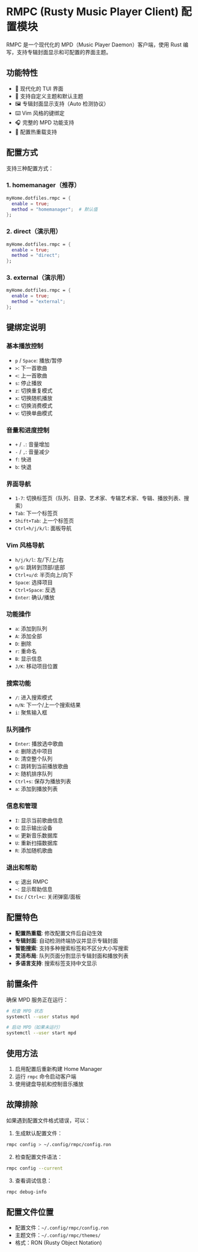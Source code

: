 # RMPC (Rusty Music Player Client) 配置模块

RMPC 是一个现代化的 MPD（Music Player Daemon）客户端，使用 Rust 编写，支持专辑封面显示和可配置的界面主题。

## 功能特性

- 🎵 现代化的 TUI 界面
- 🎨 支持自定义主题和默认主题
- 🖼️ 专辑封面显示支持（Auto 检测协议）
- ⌨️ Vim 风格的键绑定
- 🎧 完整的 MPD 功能支持
- 🔧 配置热重载支持

## 配置方式

支持三种配置方式：

### 1. homemanager（推荐）
```nix
myHome.dotfiles.rmpc = {
  enable = true;
  method = "homemanager";  # 默认值
};
```

### 2. direct（演示用）
```nix
myHome.dotfiles.rmpc = {
  enable = true;
  method = "direct";
};
```

### 3. external（演示用）
```nix
myHome.dotfiles.rmpc = {
  enable = true;
  method = "external";
};
```

## 键绑定说明

### 基本播放控制
- `p` / `Space`: 播放/暂停
- `>`: 下一首歌曲
- `<`: 上一首歌曲
- `s`: 停止播放
- `z`: 切换重复模式
- `x`: 切换随机播放
- `c`: 切换消费模式
- `v`: 切换单曲模式

### 音量和进度控制
- `+` / `.`: 音量增加
- `-` / `,`: 音量减少
- `f`: 快进
- `b`: 快退

### 界面导航
- `1-7`: 切换标签页（队列、目录、艺术家、专辑艺术家、专辑、播放列表、搜索）
- `Tab`: 下一个标签页
- `Shift+Tab`: 上一个标签页
- `Ctrl+h/j/k/l`: 面板导航

### Vim 风格导航
- `h/j/k/l`: 左/下/上/右
- `g/G`: 跳转到顶部/底部
- `Ctrl+u/d`: 半页向上/向下
- `Space`: 选择项目
- `Ctrl+Space`: 反选
- `Enter`: 确认/播放

### 功能操作
- `a`: 添加到队列
- `A`: 添加全部
- `D`: 删除
- `r`: 重命名
- `B`: 显示信息
- `J/K`: 移动项目位置

### 搜索功能
- `/`: 进入搜索模式
- `n/N`: 下一个/上一个搜索结果
- `i`: 聚焦输入框

### 队列操作
- `Enter`: 播放选中歌曲
- `d`: 删除选中项目
- `D`: 清空整个队列
- `C`: 跳转到当前播放歌曲
- `X`: 随机排序队列
- `Ctrl+s`: 保存为播放列表
- `a`: 添加到播放列表

### 信息和管理
- `I`: 显示当前歌曲信息
- `O`: 显示输出设备
- `u`: 更新音乐数据库
- `U`: 重新扫描数据库
- `R`: 添加随机歌曲

### 退出和帮助
- `q`: 退出 RMPC
- `~`: 显示帮助信息
- `Esc` / `Ctrl+c`: 关闭弹窗/面板

## 配置特色

- **配置热重载**: 修改配置文件后自动生效
- **专辑封面**: 自动检测终端协议并显示专辑封面
- **智能搜索**: 支持多种搜索标签和不区分大小写搜索
- **灵活布局**: 队列页面分割显示专辑封面和播放列表
- **多语言支持**: 搜索标签支持中文显示

## 前置条件

确保 MPD 服务正在运行：
```bash
# 检查 MPD 状态
systemctl --user status mpd

# 启动 MPD（如果未运行）
systemctl --user start mpd
```

## 使用方法

1. 启用配置后重新构建 Home Manager
2. 运行 `rmpc` 命令启动客户端
3. 使用键盘导航和控制音乐播放

## 故障排除

如果遇到配置文件格式错误，可以：

1. 生成默认配置文件：
```bash
rmpc config > ~/.config/rmpc/config.ron
```

2. 检查配置文件语法：
```bash
rmpc config --current
```

3. 查看调试信息：
```bash
rmpc debug-info
```

## 配置文件位置

- 配置文件：`~/.config/rmpc/config.ron`
- 主题文件：`~/.config/rmpc/themes/`
- 格式：RON (Rusty Object Notation)
